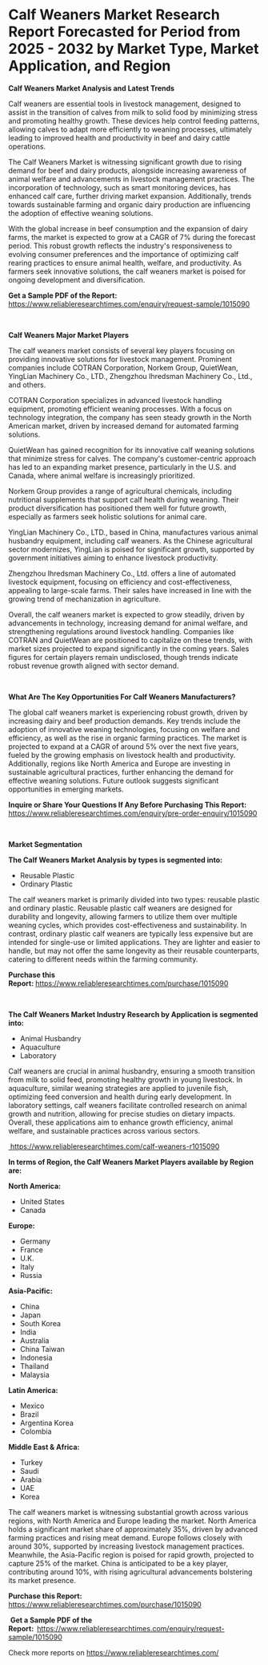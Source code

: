 <p><h1>Calf Weaners Market Research Report Forecasted for Period from 2025 -  2032 by Market Type, Market Application, and Region</h1></p><p><strong>Calf Weaners Market Analysis and Latest Trends</strong></p>
<p><p>Calf weaners are essential tools in livestock management, designed to assist in the transition of calves from milk to solid food by minimizing stress and promoting healthy growth. These devices help control feeding patterns, allowing calves to adapt more efficiently to weaning processes, ultimately leading to improved health and productivity in beef and dairy cattle operations.</p><p>The Calf Weaners Market is witnessing significant growth due to rising demand for beef and dairy products, alongside increasing awareness of animal welfare and advancements in livestock management practices. The incorporation of technology, such as smart monitoring devices, has enhanced calf care, further driving market expansion. Additionally, trends towards sustainable farming and organic dairy production are influencing the adoption of effective weaning solutions.</p><p>With the global increase in beef consumption and the expansion of dairy farms, the market is expected to grow at a CAGR of 7% during the forecast period. This robust growth reflects the industry's responsiveness to evolving consumer preferences and the importance of optimizing calf rearing practices to ensure animal health, welfare, and productivity. As farmers seek innovative solutions, the calf weaners market is poised for ongoing development and diversification.</p></p>
<p><strong>Get a Sample PDF of the Report:&nbsp;</strong> <a href="https://www.reliableresearchtimes.com/enquiry/request-sample/1015090?utm_campaign=2722&utm_medium=2&utm_source=Github&utm_content=ia&utm_term=06032025&utm_id=calf-weaners">https://www.reliableresearchtimes.com/enquiry/request-sample/1015090</a></p>
<p>&nbsp;</p>
<p><strong>Calf Weaners Major Market Players</strong></p>
<p><p>The calf weaners market consists of several key players focusing on providing innovative solutions for livestock management. Prominent companies include COTRAN Corporation, Norkem Group, QuietWean, YingLian Machinery Co., LTD., Zhengzhou Ihredsman Machinery Co., Ltd., and others.</p><p>COTRAN Corporation specializes in advanced livestock handling equipment, promoting efficient weaning processes. With a focus on technology integration, the company has seen steady growth in the North American market, driven by increased demand for automated farming solutions.</p><p>QuietWean has gained recognition for its innovative calf weaning solutions that minimize stress for calves. The company's customer-centric approach has led to an expanding market presence, particularly in the U.S. and Canada, where animal welfare is increasingly prioritized.</p><p>Norkem Group provides a range of agricultural chemicals, including nutritional supplements that support calf health during weaning. Their product diversification has positioned them well for future growth, especially as farmers seek holistic solutions for animal care.</p><p>YingLian Machinery Co., LTD., based in China, manufactures various animal husbandry equipment, including calf weaners. As the Chinese agricultural sector modernizes, YingLian is poised for significant growth, supported by government initiatives aiming to enhance livestock productivity.</p><p>Zhengzhou Ihredsman Machinery Co., Ltd. offers a line of automated livestock equipment, focusing on efficiency and cost-effectiveness, appealing to large-scale farms. Their sales have increased in line with the growing trend of mechanization in agriculture.</p><p>Overall, the calf weaners market is expected to grow steadily, driven by advancements in technology, increasing demand for animal welfare, and strengthening regulations around livestock handling. Companies like COTRAN and QuietWean are positioned to capitalize on these trends, with market sizes projected to expand significantly in the coming years. Sales figures for certain players remain undisclosed, though trends indicate robust revenue growth aligned with sector demand.</p></p>
<p>&nbsp;</p>
<p><strong>What Are The Key Opportunities For Calf Weaners Manufacturers?</strong></p>
<p><p>The global calf weaners market is experiencing robust growth, driven by increasing dairy and beef production demands. Key trends include the adoption of innovative weaning technologies, focusing on welfare and efficiency, as well as the rise in organic farming practices. The market is projected to expand at a CAGR of around 5% over the next five years, fueled by the growing emphasis on livestock health and productivity. Additionally, regions like North America and Europe are investing in sustainable agricultural practices, further enhancing the demand for effective weaning solutions. Future outlook suggests significant opportunities in emerging markets.</p></p>
<p><strong>Inquire or Share Your Questions If Any Before Purchasing This Report:</strong> <a href="https://www.reliableresearchtimes.com/enquiry/pre-order-enquiry/1015090?utm_campaign=2722&utm_medium=2&utm_source=Github&utm_content=ia&utm_term=06032025&utm_id=calf-weaners">https://www.reliableresearchtimes.com/enquiry/pre-order-enquiry/1015090</a></p>
<p>&nbsp;</p>
<p><strong>Market Segmentation</strong></p>
<p><strong>The Calf Weaners Market Analysis by types is segmented into:</strong></p>
<p><ul><li>Reusable Plastic</li><li>Ordinary Plastic</li></ul></p>
<p><p>The calf weaners market is primarily divided into two types: reusable plastic and ordinary plastic. Reusable plastic calf weaners are designed for durability and longevity, allowing farmers to utilize them over multiple weaning cycles, which provides cost-effectiveness and sustainability. In contrast, ordinary plastic calf weaners are typically less expensive but are intended for single-use or limited applications. They are lighter and easier to handle, but may not offer the same longevity as their reusable counterparts, catering to different needs within the farming community.</p></p>
<p><strong>Purchase this Report:&nbsp;</strong><a href="https://www.reliableresearchtimes.com/purchase/1015090?utm_campaign=2722&utm_medium=2&utm_source=Github&utm_content=ia&utm_term=06032025&utm_id=calf-weaners">https://www.reliableresearchtimes.com/purchase/1015090</a></p>
<p>&nbsp;</p>
<p><strong>The Calf Weaners Market Industry Research by Application is segmented into:</strong></p>
<p><ul><li>Animal Husbandry</li><li>Aquaculture</li><li>Laboratory</li></ul></p>
<p><p>Calf weaners are crucial in animal husbandry, ensuring a smooth transition from milk to solid feed, promoting healthy growth in young livestock. In aquaculture, similar weaning strategies are applied to juvenile fish, optimizing feed conversion and health during early development. In laboratory settings, calf weaners facilitate controlled research on animal growth and nutrition, allowing for precise studies on dietary impacts. Overall, these applications aim to enhance growth efficiency, animal welfare, and sustainable practices across various sectors.</p></p>
<p><a href="https://www.reliableresearchtimes.com/calf-weaners-r1015090?utm_campaign=2722&utm_medium=2&utm_source=Github&utm_content=ia&utm_term=06032025&utm_id=calf-weaners">&nbsp;https://www.reliableresearchtimes.com/calf-weaners-r1015090</a></p>
<p><strong>In terms of Region, the Calf Weaners Market Players available by Region are:</strong></p>
<p>
    <p> <strong> North America: </strong>
        <ul>
            <li>United States</li>
            <li>Canada</li>
        </ul>
        </p> 
    <p> <strong> Europe: </strong>
        <ul>
            <li>Germany</li>
            <li>France</li>
            <li>U.K.</li>
            <li>Italy</li>
            <li>Russia</li>
        </ul>
        </p> 
    <p> <strong> Asia-Pacific: </strong>
        <ul>
            <li>China</li>
            <li>Japan</li>
            <li>South Korea</li>
            <li>India</li>
            <li>Australia</li>
            <li>China Taiwan</li>
            <li>Indonesia</li>
            <li>Thailand</li>
            <li>Malaysia</li>
        </ul>
        </p> 
    <p> <strong> Latin America: </strong>
        <ul>
            <li>Mexico</li>
            <li>Brazil</li>
            <li>Argentina Korea</li>
            <li>Colombia</li>
        </ul>
        </p> 
    <p> <strong> Middle East & Africa: </strong>
        <ul>
            <li>Turkey</li>
            <li>Saudi</li>
            <li>Arabia</li>
            <li>UAE</li>
            <li>Korea</li>
        </ul>
    </p>
    </p>
<p><p>The calf weaners market is witnessing substantial growth across various regions, with North America and Europe leading the market. North America holds a significant market share of approximately 35%, driven by advanced farming practices and rising meat demand. Europe follows closely with around 30%, supported by increasing livestock management practices. Meanwhile, the Asia-Pacific region is poised for rapid growth, projected to capture 25% of the market. China is anticipated to be a key player, contributing around 10%, with rising agricultural advancements bolstering its market presence.</p></p>
<p><strong>Purchase this Report: </strong><a href="https://www.reliableresearchtimes.com/purchase/1015090?utm_campaign=2722&utm_medium=2&utm_source=Github&utm_content=ia&utm_term=06032025&utm_id=calf-weaners">https://www.reliableresearchtimes.com/purchase/1015090</a></p>
<p>&nbsp;<strong>Get a Sample PDF of the Report:&nbsp;&nbsp;</strong><a href="https://www.reliableresearchtimes.com/enquiry/request-sample/1015090?utm_campaign=2722&utm_medium=2&utm_source=Github&utm_content=ia&utm_term=06032025&utm_id=calf-weaners">https://www.reliableresearchtimes.com/enquiry/request-sample/1015090</a></p>
<p><strong></strong></p>
<p>Check more reports on <a href="https://www.reliableresearchtimes.com/?utm_campaign=2722&utm_medium=2&utm_source=Github&utm_content=ia&utm_term=06032025&utm_id=calf-weaners">https://www.reliableresearchtimes.com/</a></p>